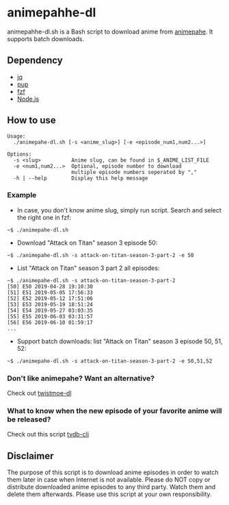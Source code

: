 animepahhe-dl
=============

animepahhe-dl.sh is a Bash script to download anime from [animepahe](https://animepahe.com/). It supports batch downloads.

## Dependency

- [jq](https://stedolan.github.io/jq/)
- [pup](https://github.com/EricChiang/pup)
- [fzf](https://github.com/junegunn/fzf)
- [Node.js](https://nodejs.org/en/download/)

## How to use

```
Usage:
  ./animepahe-dl.sh [-s <anime_slug>] [-e <episode_num1,num2...>]

Options:
  -s <slug>          Anime slug, can be found in $_ANIME_LIST_FILE
  -e <num1,num2...>  Optional, episode number to download
                     multiple episode numbers seperated by ","
  -h | --help        Display this help message
```

### Example

- In case, you don't know anime slug, simply run script. Search and select the right one in fzf:

```
~$ ./animepahe-dl.sh
```

- Download "Attack on Titan" season 3 episode 50:

```
~$ ./animepahe-dl.sh -s attack-on-titan-season-3-part-2 -e 50
```

- List "Attack on Titan" season 3 part 2 all episodes:

```
~$ ./animepahe-dl.sh -s attack-on-titan-season-3-part-2
[50] E50 2019-04-28 19:10:30
[51] E51 2019-05-05 17:56:33
[52] E52 2019-05-12 17:51:06
[53] E53 2019-05-19 18:51:24
[54] E54 2019-05-27 03:03:35
[55] E55 2019-06-03 03:31:57
[56] E56 2019-06-10 01:59:17
...
```

- Support batch downloads: list "Attack on Titan" season 3 episode 50, 51, 52:

```
~$ ./animepahe-dl.sh -s attack-on-titan-season-3-part-2 -e 50,51,52
```

### Don't like animepahe? Want an alternative?

Check out [twistmoe-dl](https://github.com/KevCui/twistmoe-dl)

### What to know when the new episode of your favorite anime will be released?

Check out this script [tvdb-cli](https://github.com/KevCui/tvdb-cli)

## Disclaimer

The purpose of this script is to download anime episodes in order to watch them later in case when Internet is not available. Please do NOT copy or distribute downloaded anime episodes to any third party. Watch them and delete them afterwards. Please use this script at your own responsibility.
